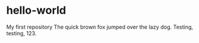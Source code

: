 # hello-world
My first repository
The quick brown fox jumped over the lazy dog.
Testing, testing, 123.
